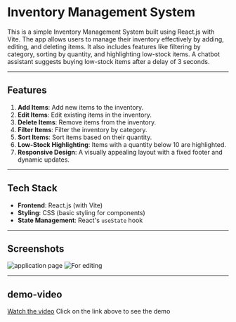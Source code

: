 # Inventory Management System

This is a simple Inventory Management System built using React.js with Vite. The app allows users to manage their inventory effectively by adding, editing, and deleting items. It also includes features like filtering by category, sorting by quantity, and highlighting low-stock items. A chatbot assistant suggests buying low-stock items after a delay of 3 seconds.

---

## Features

1. **Add Items**: Add new items to the inventory.
2. **Edit Items**: Edit existing items in the inventory.
3. **Delete Items**: Remove items from the inventory.
4. **Filter Items**: Filter the inventory by category.
5. **Sort Items**: Sort items based on their quantity.
6. **Low-Stock Highlighting**: Items with a quantity below 10 are highlighted.
7. **Responsive Design**: A visually appealing layout with a fixed footer and dynamic updates.

---

## Tech Stack

- **Frontend**: React.js (with Vite)
- **Styling**: CSS (basic styling for components)
- **State Management**: React's `useState` hook

---

## Screenshots

![application page](https://github.com/user-attachments/assets/eedbd834-f97f-473a-9cbf-f70e357a43ea)
![For editing](https://github.com/user-attachments/assets/1c421a06-4546-4c87-a9f8-d2857a49e1f2)

---

## demo-video

[Watch the video](https://drive.google.com/file/d/1nDSbNRa2Ov1G2IrIhDeMt4AlXcV1aAPU/view?usp=drivesdk)
Click on the link above to see the demo







